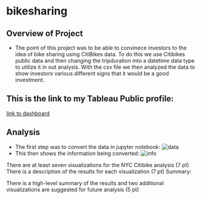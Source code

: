 # bikesharing
## Overview of Project
- The point of this project was to be able to convinece investors to the idea of bike sharing using CitiBikes data. To do this we use Citibikes public data and then changing the tripduration into a datetime data type to utilize it in out analysis. With the csv file we then analyzed the data to show investors various different signs that it would be a good investment. 


## This is the link to my Tableau Public profile: 
[link to dashboard](https://public.tableau.com/app/profile/yong.jun.kim/viz/Bike_subject_work/Story1?publish=yes)

## Analysis
- The first step was to convert the data in jupyter notebook:
![data](data)
- This then shows the information being converted:
![info](info)


There are at least seven visualizations for the NYC Citibike analysis (7 pt)
There is a description of the results for each visualization (7 pt)
Summary:

There is a high-level summary of the results and two additional visualizations are suggested for future analysis (5 pt)
 
